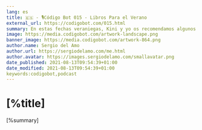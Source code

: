 ```yaml
---
lang: es
title: 🇪🇸 - 🎙Código Bot 015 - Libros Para el Verano
external_url: https://codigobot.com/015.html
summary: En estas fechas veraniegas, Kini y yo os recomendamos algunos de nuestros libros favoritos.
image: https://media.codigobot.com/artwork-landscape.png
banner_image: https://media.codigobot.com/artwork-864.png
author.name: Sergio del Amo
author.url: https://sergiodelamo.com/me.html
author.avatar: https://images.sergiodelamo.com/smallavatar.png 
date_published: 2021-08-13T09:54:39+01:00
date_modified: 2021-08-13T09:54:39+01:00
keywords:codigobot,podcast
---
```


# [%title]

[%summary]

